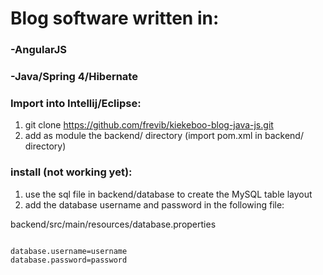 # Blog software written in:
### -AngularJS
### -Java/Spring 4/Hibernate


### Import into Intellij/Eclipse:
1. git clone https://github.com/frevib/kiekeboo-blog-java-js.git
2. add as module the backend/ directory (import pom.xml in backend/ directory)


### install (not working yet):
1. use the sql file in backend/database to create the MySQL table layout
2. add the database username and password in the following file:

backend/src/main/resources/database.properties
<pre>
<code>
database.username=username
database.password=password
</code>
</pre>